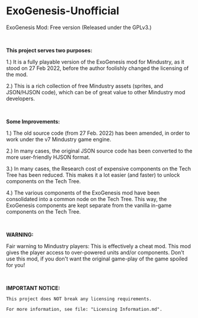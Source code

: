# ExoGenesis-Unofficial
ExoGenesis Mod: Free version (Released under the GPLv3.)

<br>

**This project serves two purposes:**

1.) It is a fully playable version of the ExoGenesis mod for Mindustry, as it stood on 27 Feb 2022, before the author foolishly changed the licensing of the mod.

2.) This is a rich collection of free Mindustry assets (sprites, and JSON/HJSON code), which can be of great value to other Mindustry mod developers.

<br>

**Some Improvements:**

1.) The old source code (from 27 Feb. 2022) has been amended, in order to work under the v7 Mindustry game engine.

2.) In many cases, the original JSON source code has been converted to the more user-friendly HJSON format.

3.) In many cases, the Research cost of expensive components on the Tech Tree has been reduced. This makes it a lot easier (and faster) to unlock components on the Tech Tree.

4.) The various components of the ExoGenesis mod have been consolidated into a common node on the Tech Tree. This way, the ExoGenesis components are kept separate from the vanilla in-game components on the Tech Tree.

<br>

**WARNING:**

Fair warning to Mindustry players: This is effectively a cheat mod. This mod gives the player access to over-powered units and/or components. Don't use this mod, if you don't want the original game-play of the game spoiled for you!

<br>

**IMPORTANT NOTICE:**

    This project does NOT break any licensing requirements.

    For more information, see file: "Licensing Information.md".
